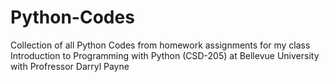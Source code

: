 # Python-Codes
Collection of all Python Codes from homework assignments for my class Introduction to Programming with Python (CSD-205) at Bellevue University with Profressor Darryl Payne
